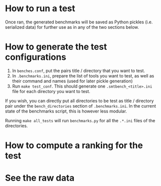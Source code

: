 # How to run a test

Once ran, the generated benchmarks will be saved as Python pickles
(i.e. serialized data) for further use as in any of the two sections below.

# How to generate the test configurations

1. In `benches.conf`, put the pairs title / directory that you
   want to test.
2. In `.benchmarks.ini`, prepare the list of tools you want to test, as well as
   their command and names (used for later pickle generation)
3. Run `make test_conf`. This should generate one `.smtbench_<title>.ini` file
for each directory you want to test.

If you wish, you can directly put all directories to be test as title /
directory pair under the `bench_directories` section of `.benchmarks.ini`. In
the current state of the benchmarks script, this is however less modular.

Running `make all_tests` will run `benchmarks.py` for all the `.*.ini` files of
the directories.


# How to compute a ranking for the test



# See the raw data
